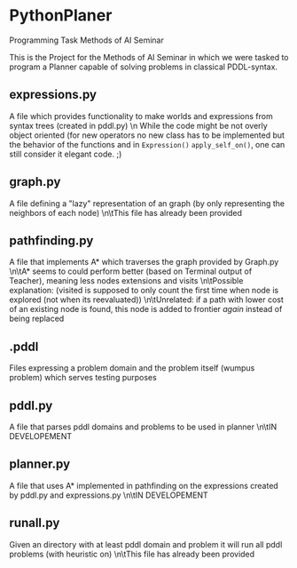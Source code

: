 # PythonPlaner
Programming Task Methods of AI Seminar

This is the Project for the Methods of AI Seminar in which we were tasked to program a Planner capable of solving problems in classical PDDL-syntax.

## expressions.py
A file which provides functionality to make worlds and expressions from syntax trees (created in pddl.py) \n
  While the code might be not overly object oriented (for new operators no new class has to be implemented but the behavior of the functions and in ```Expression()``` ```apply_self_on()```, one can still consider it elegant code. ;)
 
## graph.py
A file defining a "lazy" representation of an graph (by only representing the neighbors of each node)
  \n\tThis file has already been provided
  
## pathfinding.py
A file that implements A* which traverses the graph provided by Graph.py
  \n\tA* seems to could perform better (based on Terminal output of Teacher), meaning less nodes extensions and visits
	\n\tPossible explanation: (visited is supposed to only count the first time when node is explored (not when its reevaluated))
  \n\tUnrelated: if a path with lower cost of an existing node is found, this node is added to frontier *again* instead of being replaced
  
## .pddl
Files expressing a problem domain and the problem itself (wumpus problem) which serves testing purposes

## pddl.py
A file that parses pddl domains and problems to be used in planner
  \n\tIN DEVELOPEMENT
  
## planner.py
A file that uses A* implemented in pathfinding on the expressions created by pddl.py and expressions.py
  \n\tIN DEVELOPEMENT

## runall.py
Given an directory with at least pddl domain and problem it will run all pddl problems (with heuristic on)
  \n\tThis file has already been provided